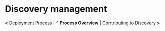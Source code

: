 
# Discovery management

**<** [Deployment Process](deployment.md) | **^** **[Process Overview](overview.md)** | [Contributing to Discovery](contributing.md) **>**
